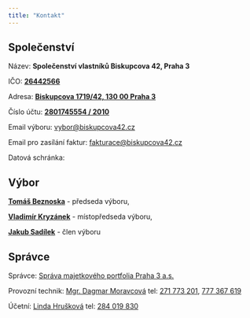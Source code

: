 ```yaml
---
title: "Kontakt"
---
```


## Společenství

Název: **Společenství vlastníků Biskupcova 42, Praha 3**

IČO: [**26442566**](https://or.justice.cz/ias/ui/rejstrik-firma.vysledky?subjektId=547780&typ=PLATNY)

Adresa: [**Biskupcova 1719/42, 130 00 Praha 3**](https://mapy.cz/s/junehusula)

Číslo účtu: [**2801745554 / 2010**](https://ib.fio.cz/ib/transparent?a=2801745554)

Email výboru: [vybor@biskupcova42.cz](mailto:vybor@biskupcova42.cz)

Email pro zasílání faktur: [fakturace@biskupcova42.cz](mailto:fakturace@biskupcova42.cz)

Datová schránka:

## Výbor
[**Tomáš Beznoska**](mailto:beznoska@biskupcova42.cz) - předseda výboru, 

[**Vladimír Kryzánek**](mailto:kryzanek@biskupcova42.cz) - místopředseda výboru, 

[**Jakub Sadílek**](mailto:sadilek@biskupcova42.cz) - člen výboru

## Správce

Správce: [Správa majetkového portfolia Praha 3 a.s.](https://www.spravanemovitosti.online/) 

Provozní technik: [Mgr. Dagmar Moravcová](mailto:moravcova@smppraha3.cz) tel: [271 773 201](tel:+420271773201), [777 367 619](tel:+420777367619)

Účetní: [Linda Hrušková](mailto:hruskova@smppraha3.cz) tel: [284 019 830](tel:+420284019830)
